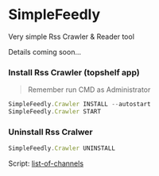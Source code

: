 # SimpleFeedly
Very simple Rss Crawler & Reader tool

Details coming soon...

### Install Rss Crawler (topshelf app)
> Remember run CMD as Administrator

```js
SimpleFeedly.Crawler INSTALL --autostart
SimpleFeedly.Crawler START
```

### Uninstall Rss Cralwer
```js
SimpleFeedly.Crawler UNINSTALL
```

Script: <a href="https://raw.githubusercontent.com/minhhungit/SimpleFeedly/master/wiki/Scripts/list-of-channels.sql" target="_blank">list-of-channels</a>
